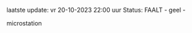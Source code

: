 laatste update: 
vr 20-10-2023 22:00   uur 
Status: FAALT - geel - 
<div class="service Y">microstation</div>